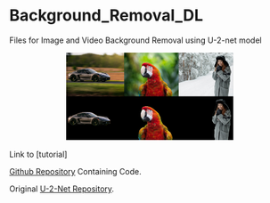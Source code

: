 # Background_Removal_DL
Files for Image and Video Background Removal using U-2-net model

<p align="center">
  <img width="300" heigth="300" src="Images_for_Readme/Image1.png">
  <br>
</p>

Link to [tutorial]

[Github Repository](https://github.com/Nkap23/u2net_bgremove_code) Containing Code.

Original [U-2-Net Repository](https://github.com/NathanUA/U-2-Net).
